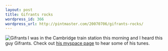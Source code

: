 ```yaml
--- 
layout: post
title: Gifrants rocks
wordpress_id: 366
wordpress_url: http://pintmaster.com/20070706/gifrants-rocks/
---
```

<img src='http://pintmaster.com/wp-content/uploads/2007/07/gifrants.thumbnail.png' alt='Gifrants' align="left"/>I was in the Cambridge train station this morning and I heard this guy Gifrants. Check out <a href="http://myspace.com/gifrants">his myspace page</a> to hear some of his tunes.
